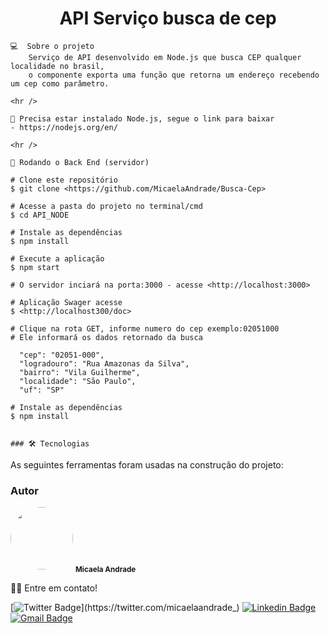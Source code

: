 <h1 align="center">
    API Serviço busca de cep
</h1>
            
    
    💻  Sobre o projeto 
        Serviço de API desenvolvido em Node.js que busca CEP qualquer localidade no brasil,
        o componente exporta uma função que retorna um endereço recebendo um cep como parâmetro.
    
    <hr />
    
    🚨 Precisa estar instalado Node.js, segue o link para baixar 
    - https://nodejs.org/en/

    <hr />

    🎲 Rodando o Back End (servidor)

    # Clone este repositório
    $ git clone <https://github.com/MicaelaAndrade/Busca-Cep>
    
    # Acesse a pasta do projeto no terminal/cmd
    $ cd API_NODE
    
    # Instale as dependências
    $ npm install
    
    # Execute a aplicação 
    $ npm start
    
    # O servidor inciará na porta:3000 - acesse <http://localhost:3000> 
    
    # Aplicação Swager acesse 
    $ <http://localhost300/doc>
    
    # Clique na rota GET, informe numero do cep exemplo:02051000
    # Ele informará os dados retornado da busca
    
      "cep": "02051-000",
      "logradouro": "Rua Amazonas da Silva",
      "bairro": "Vila Guilherme",
      "localidade": "São Paulo",
      "uf": "SP"
    
    # Instale as dependências
    $ npm install
    

    ### 🛠 Tecnologias

As seguintes ferramentas foram usadas na construção do projeto:


### Autor

 <img style="border-radius: 50%;" src="https://user-images.githubusercontent.com/53954022/92161695-549d5400-ee07-11ea-9373-cc42e7ee53a5.png" width="100px;" alt=""/>
 <sub><b>Micaela Andrade</b></sub>

 👋🏽 Entre em contato!

[![Twitter Badge](https://img.shields.io/badge/-@micaelaandrade_-1ca0f1?style=flat-square&labelColor=1ca0f1&logo=twitter&logoColor=white&link=https://twitter.com/micaelaandrade_)](https://twitter.com/micaelaandrade_) [![Linkedin Badge](https://img.shields.io/badge/-Micaela-blue?style=flat-square&logo=Linkedin&logoColor=white&link=https://www.linkedin.com/in/micaela-andrade/)](https://www.linkedin.com/in/micaela-andrade/) 
[![Gmail Badge](https://img.shields.io/badge/-micaela17andrade@gmail.com-c14438?style=flat-square&logo=Gmail&logoColor=white&link=mailto:micaela17andrade@gmail.com)](mailto:micaela17andrade@gmail.com)

